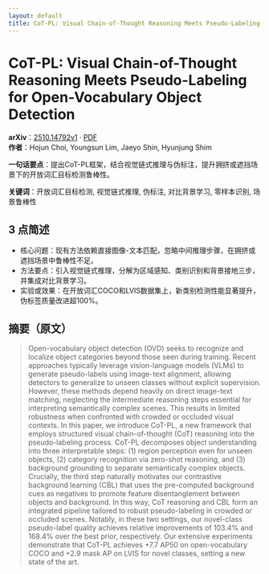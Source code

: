 ```yaml
---
layout: default
title: CoT-PL: Visual Chain-of-Thought Reasoning Meets Pseudo-Labeling for Open-Vocabulary Object Detection
---
```


# CoT-PL: Visual Chain-of-Thought Reasoning Meets Pseudo-Labeling for Open-Vocabulary Object Detection
**arXiv**：[2510.14792v1](https://arxiv.org/abs/2510.14792) · [PDF](https://arxiv.org/pdf/2510.14792.pdf)  
**作者**：Hojun Choi, Youngsun Lim, Jaeyo Shin, Hyunjung Shim  

**一句话要点**：提出CoT-PL框架，结合视觉链式推理与伪标注，提升拥挤或遮挡场景下的开放词汇目标检测鲁棒性。

**关键词**：开放词汇目标检测, 视觉链式推理, 伪标注, 对比背景学习, 零样本识别, 场景鲁棒性

## 3 点简述
- 核心问题：现有方法依赖直接图像-文本匹配，忽略中间推理步骤，在拥挤或遮挡场景中鲁棒性不足。
- 方法要点：引入视觉链式推理，分解为区域感知、类别识别和背景接地三步，并集成对比背景学习。
- 实验或效果：在开放词汇COCO和LVIS数据集上，新类别检测性能显著提升，伪标签质量改进超100%。

## 摘要（原文）

> Open-vocabulary object detection (OVD) seeks to recognize and localize object
> categories beyond those seen during training. Recent approaches typically
> leverage vision-language models (VLMs) to generate pseudo-labels using
> image-text alignment, allowing detectors to generalize to unseen classes
> without explicit supervision. However, these methods depend heavily on direct
> image-text matching, neglecting the intermediate reasoning steps essential for
> interpreting semantically complex scenes. This results in limited robustness
> when confronted with crowded or occluded visual contexts. In this paper, we
> introduce CoT-PL, a new framework that employs structured visual
> chain-of-thought (CoT) reasoning into the pseudo-labeling process. CoT-PL
> decomposes object understanding into three interpretable steps: (1) region
> perception even for unseen objects, (2) category recognition via zero-shot
> reasoning, and (3) background grounding to separate semantically complex
> objects. Crucially, the third step naturally motivates our contrastive
> background learning (CBL) that uses the pre-computed background cues as
> negatives to promote feature disentanglement between objects and background. In
> this way, CoT reasoning and CBL form an integrated pipeline tailored to robust
> pseudo-labeling in crowded or occluded scenes. Notably, in these two settings,
> our novel-class pseudo-label quality achieves relative improvements of 103.4%
> and 168.4% over the best prior, respectively. Our extensive experiments
> demonstrate that CoT-PL achieves +7.7 AP50 on open-vocabulary COCO and +2.9
> mask AP on LVIS for novel classes, setting a new state of the art.

